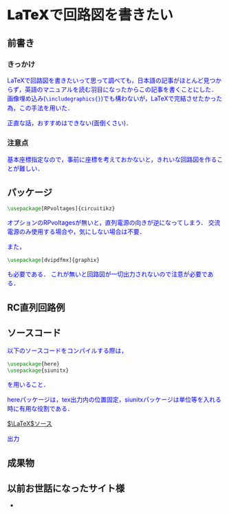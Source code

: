 <head>
<style>
	h1 {
        font-weight: 900;
        font-size: xx-large;
    }
    p {
        color:blue;
        line-height:1.5;
    }
</style>
</head>

# LaTeXで回路図を書きたい

## 前書き

### きっかけ

LaTeXで回路図を書きたいって思って調べても，日本語の記事がほとんど見つからず，英語のマニュアルを読む羽目になったからこの記事を書くことにした．
画像埋め込み(`\includegraphics{}`)でも構わないが，LaTeXで完結させたかった為，この手法を用いた．

正直な話，おすすめはできない(面倒くさい)．

### 注意点

基本座標指定なので，事前に座標を考えておかないと，きれいな回路図を作ることが難しい．

## パッケージ

```tex
\usepackage[RPvoltages]{circuitikz}
```

オプションのRPvoltagesが無いと，直列電源の向きが逆になってしまう．
交流電源のみ使用する場合や，気にしない場合は不要．

また，

```tex
\usepackage[dvipdfmx]{graphix}
```

も必要である．
これが無いと回路図が一切出力されないので注意が必要である．

## RC直列回路例

## ソースコード

以下のソースコードをコンパイルする際は，

```tex
\usepackage{here}
\usepackage{siunitx}
```

を用いること．

hereパッケージは，tex出力内の位置固定，siunitxパッケージは単位等を入れる時に有用な役割である．

[$\LaTeX$ソース]()

出力


## 成果物

## 以前お世話になったサイト様

* 

